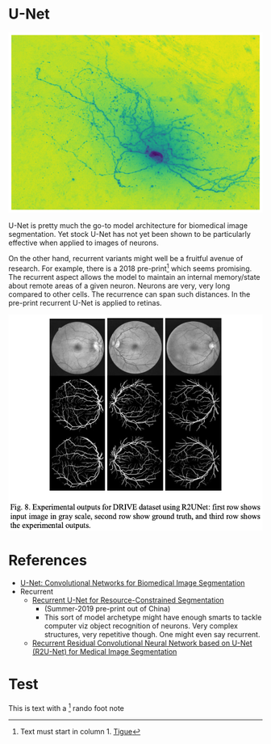 # U-Net

![MinIP(713686035, Turbo)](../../../images/651806289_minip_viridis.png)

U-Net is pretty much the go-to model architecture for biomedical image segmentation. Yet stock U-Net has not yet been shown to be particularly effective when applied to images of neurons. 

On the other hand, recurrent variants might well be a fruitful avenue of research. For example, there is a 2018 pre-print[<sup>1<sip>](https://arxiv.org/pdf/1802.06955.pdf) which seems promising. The recurrent aspect allows the model to maintain an internal memory/state about remote areas of a given neuron. Neurons are very, very long compared to other cells. The recurrence can span such distances. In the pre-print recurrent U-Net is applied to retinas.

![](../../../images/rnn_unet_retina.png)

# References
- [U-Net: Convolutional Networks for Biomedical Image Segmentation](https://lmb.informatik.uni-freiburg.de/people/ronneber/u-net/)
- Recurrent
  - [Recurrent U-Net for Resource-Constrained Segmentation](https://arxiv.org/pdf/1906.04913.pdf)
    - (Summer-2019 pre-print out of China)
    - This sort of model archetype might have enough smarts to tackle
      computer viz object recognition of neurons. Very complex
      structures, very repetitive though. One might even say recurrent.
  - [Recurrent Residual Convolutional Neural Network based on U-Net (R2U-Net) for Medical Image Segmentation](https://arxiv.org/pdf/1802.06955.pdf)

    
# Test
    
This is text with a [^1] rando foot note
    
[^1]: Text must start in column 1. <a href="http://tigue.com">Tigue</a>
